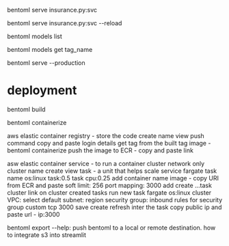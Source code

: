 bentoml serve insurance.py:svc

bentoml serve insurance.py:svc --reload

bentoml models list 

bentoml models get tag_name

bentoml serve --production

# deployment
bentoml build

bentoml containerize

aws elastic container registry - store the code
    create
        name
    view push command
    copy and paste login details
    get tag from the built tag image - bentoml containerize
    push the image to ECR - copy and paste link

asw elastic container service - to run a container
    cluster 
        network only
            cluster name
                create
                view
    task - a unit that helps scale service
        fargate
            task name
            os:linux
            task:0.5
            task cpu:0.25
                add container
                    name
                    image - copy URI from ECR and paste
                    soft limit: 256
                    port mapping: 3000
                    add
                create
                ...task
    cluster 
        link on cluster created
        tasks
            run new task
                fargate
                os:linux
                cluster VPC: select default
                subnet: region
                security group: 
                    inbound rules for security group
                        custom tcp 3000
                        save
                create
            refresh
            inter the task 
            copy public ip and paste url - ip:3000

bentoml export --help: push bentoml to a local or remote destination.
how to integrate s3 into streamlit                                         


